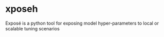 # xposeh
Exposé is a python tool for exposing model hyper-parameters to local or scalable tuning scenarios 

